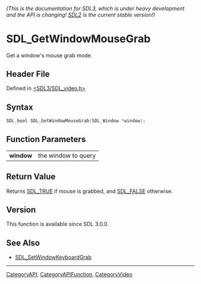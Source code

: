 ###### (This is the documentation for SDL3, which is under heavy development and the API is changing! [SDL2](https://wiki.libsdl.org/SDL2/) is the current stable version!)
# SDL_GetWindowMouseGrab

Get a window's mouse grab mode.

## Header File

Defined in [<SDL3/SDL_video.h>](https://github.com/libsdl-org/SDL/blob/main/include/SDL3/SDL_video.h)

## Syntax

```c
SDL_bool SDL_GetWindowMouseGrab(SDL_Window *window);

```

## Function Parameters

|                |                     |
| -------------- | ------------------- |
| **window**     | the window to query |

## Return Value

Returns [SDL_TRUE](SDL_TRUE) if mouse is grabbed, and
[SDL_FALSE](SDL_FALSE) otherwise.

## Version

This function is available since SDL 3.0.0.

## See Also

- [SDL_SetWindowKeyboardGrab](SDL_SetWindowKeyboardGrab)

----
[CategoryAPI](CategoryAPI), [CategoryAPIFunction](CategoryAPIFunction), [CategoryVideo](CategoryVideo)

